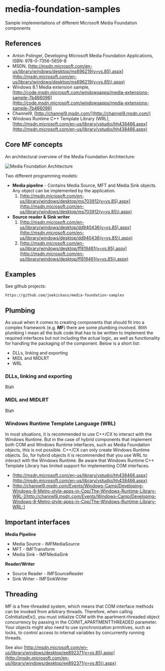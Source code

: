 # media-foundation-samples

Sample implementations of different Microsoft Media Foundation components

## References

* Anton Polinger, Developing Microsoft Media Foundation Applications, ISBN: 978-0-7356-5659-8
* MSDN, [http://msdn.microsoft.com/en-us/library/windows/desktop/ms696219(v=vs.85).aspx](http://msdn.microsoft.com/en-us/library/windows/desktop/ms696219(v=vs.85\).aspx)
* Windows 8.1 Media extension sample, [http://code.msdn.microsoft.com/windowsapps/media-extensions-sample-7b466096](http://code.msdn.microsoft.com/windowsapps/media-extensions-sample-7b466096)
* Channel9, [http://channel9.msdn.com/](http://channel9.msdn.com/)
* Windows Runtime C++ Template Library (WRL), [http://msdn.microsoft.com/en-us/library/vstudio/hh438466.aspx](http://msdn.microsoft.com/en-us/library/vstudio/hh438466.aspx)

## Core MF concepts

An architectural overview of the Media Foundation Architecture:

![Media Foundation Architecture](http://i.msdn.microsoft.com/dynimg/IC500890.png "Media Foundation Architecture")

Two different programming models:

* __Media pipeline__ - Contains Media Source, MFT and Media Sink objects. Any object can be implemented by the application.
    1. [http://msdn.microsoft.com/en-us/library/windows/desktop/ms703912(v=vs.85).aspx](http://msdn.microsoft.com/en-us/library/windows/desktop/ms703912(v=vs.85\).aspx)
* __Source reader & Sink writer__
    1. [http://msdn.microsoft.com/en-us/library/windows/desktop/dd940436(v=vs.85).aspx](http://msdn.microsoft.com/en-us/library/windows/desktop/dd940436(v=vs.85\).aspx)
    2. [http://msdn.microsoft.com/en-us/library/windows/desktop/ff819461(v=vs.85).aspx](http://msdn.microsoft.com/en-us/library/windows/desktop/ff819461(v=vs.85\).aspx)

## Examples

See github projects:

    https://github.com/joekickass/media-foundation-samples

## Plumbing

As usual when it comes to creating components that should fit into a complex framework (e.g. __MF__) there are some plumbing involved. With plumbing I mean all the bulk code that has to be written to implement the required interfaces but not including the actual logic, as well as functionality for handling the packaging of the component. Below is a short list:

* DLLs, linking and exporting
* MIDL and MIDLRT
* WRL

### DLLs, linking and exporting

Blah 

### MIDL and MIDLRT

Blah

### Windows Runtime Template Language (WRL)

In most situations, it is recommended to use C++/CX to interact with the Windows Runtime. But in the case of hybrid components that implement both COM and Windows Runtime interfaces, such as Media Foundation objects, this is not possible. C++/CX can only create Windows Runtime objects. So, for hybrid objects it is recommended that you use WRL to interact with the Windows Runtime. Be aware that Windows Runtime C++ Template Library has limited support for implementing COM interfaces.

* [http://msdn.microsoft.com/en-us/library/vstudio/hh438466.aspx](http://msdn.microsoft.com/en-us/library/vstudio/hh438466.aspx)
* [http://channel9.msdn.com/Events/Windows-Camp/Developing-Windows-8-Metro-style-apps-in-Cpp/The-Windows-Runtime-Library-WRL-](http://channel9.msdn.com/Events/Windows-Camp/Developing-Windows-8-Metro-style-apps-in-Cpp/The-Windows-Runtime-Library-WRL-)

## Important interfaces

__Media Pipeline__

* Media Source - IMFMediaSource
* MFT - IMFTransform
* Media Sink - IMFMediaSink

__Reader/Writer__

* Source Reader - IMFSourceReader
* Sink Writer - IMFSinkWriter

## Threading

MF is a free-threaded system, which means that COM interface methods can be invoked from arbitrary threads. Therefore, when calling CoInitializeEx(), you must initialize COM with the apartment-threaded object concurrency by passing in the COINIT_APARTMENTTHREADED parameter. Your objects might also need to use synchronization primitives, such as locks, to control access to internal variables by concurrently running threads.

See also [http://msdn.microsoft.com/en-us/library/windows/desktop/ee892371(v=vs.85).aspx](http://msdn.microsoft.com/en-us/library/windows/desktop/ee892371(v=vs.85\).aspx)

